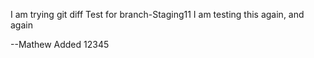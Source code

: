 I am 
trying git diff
Test for branch-Staging11
I am testing this again, and again








--Mathew Added 12345
